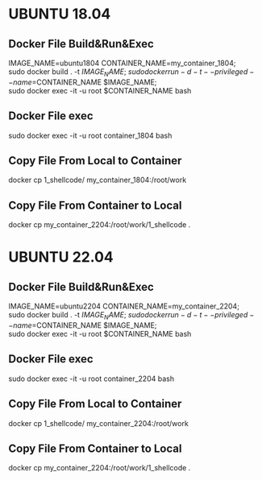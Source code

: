 # UBUNTU 18.04
## Docker File Build&Run&Exec
IMAGE_NAME=ubuntu1804 CONTAINER_NAME=my_container_1804; \
sudo docker build . -t $IMAGE_NAME; \
sudo docker run -d -t --privileged --name=$CONTAINER_NAME $IMAGE_NAME; \
sudo docker exec -it -u root $CONTAINER_NAME bash

## Docker File exec
sudo docker exec -it -u root container_1804 bash

## Copy File From Local to Container
docker cp 1_shellcode/ my_container_1804:/root/work

## Copy File From Container to Local
docker cp my_container_2204:/root/work/1_shellcode .

# UBUNTU 22.04
## Docker File Build&Run&Exec
IMAGE_NAME=ubuntu2204 CONTAINER_NAME=my_container_2204; \
sudo docker build . -t $IMAGE_NAME; \
sudo docker run -d -t --privileged --name=$CONTAINER_NAME $IMAGE_NAME; \
sudo docker exec -it -u root $CONTAINER_NAME bash

## Docker File exec
sudo docker exec -it -u root container_2204 bash

## Copy File From Local to Container
docker cp 1_shellcode/ my_container_2204:/root/work

## Copy File From Container to Local
docker cp my_container_2204:/root/work/1_shellcode .

